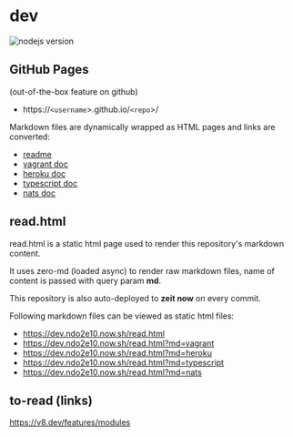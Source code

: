 # dev


![nodejs version](https://img.shields.io/badge/node-%3E%3D%2012-success)

## GitHub Pages

(out-of-the-box feature on github)
* https://`<username`>.github.io/`<repo`>/

Markdown files are dynamically wrapped as HTML pages and links are converted:

* [readme](README.md)
* [vagrant doc](vagrant.md)
* [heroku doc](heroku.md)
* [typescript doc](typescript.md)
* [nats doc](nats.md)


## read.html

read.html is a static html page used to render this repository's markdown content.

It uses zero-md (loaded async) to render raw markdown files, name of content is passed with query param **md**.

This repository is also auto-deployed to **zeit now** on every commit.

Following markdown files can be viewed as static html files: 

* https://dev.ndo2e10.now.sh/read.html
* https://dev.ndo2e10.now.sh/read.html?md=vagrant
* https://dev.ndo2e10.now.sh/read.html?md=heroku
* https://dev.ndo2e10.now.sh/read.html?md=typescript
* https://dev.ndo2e10.now.sh/read.html?md=nats

## to-read (links)

https://v8.dev/features/modules
